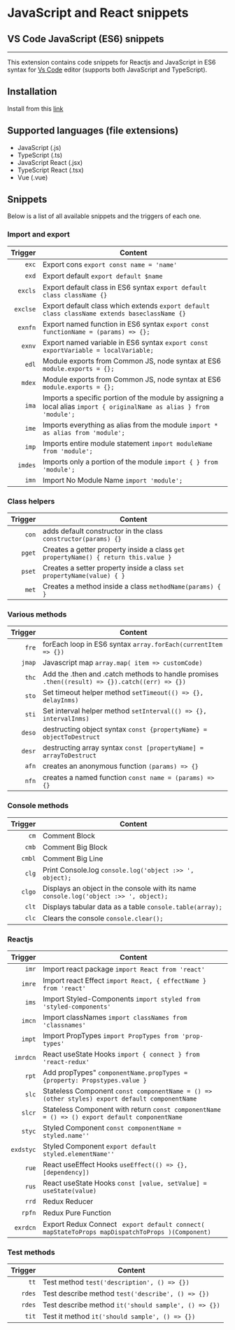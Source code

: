 # JavaScript and React snippets

## VS Code JavaScript (ES6) snippets

---

This extension contains code snippets for Reactjs and JavaScript in ES6 syntax for [Vs Code][code] editor (supports both JavaScript and TypeScript).

## Installation

Install from this [link](https://marketplace.visualstudio.com/items?itemName=MostafaRastegar.js-react-snippets)

## Supported languages (file extensions)

- JavaScript (.js)
- TypeScript (.ts)
- JavaScript React (.jsx)
- TypeScript React (.tsx)
- Vue (.vue)

## Snippets

Below is a list of all available snippets and the triggers of each one.

### Import and export

|  Trigger | Content                                                                                                               |
| -------: | --------------------------------------------------------------------------------------------------------------------- |
|    `exc` | Export cons `export const name = 'name'`                                                                              |
|    `exd` | Export default `export default $name`                                                                                 |
|  `excls` | Export default class in ES6 syntax `export default class className {}`                                                |
| `exclse` | Export default class which extends `export default class className extends baseclassName {}`                          |
|  `exnfn` | Export named function in ES6 syntax `export const functionName = (params) => {};`                                     |
|   `exnv` | Export named variable in ES6 syntax `export const exportVariable = localVariable;`                                    |
|    `edl` | Module exports from Common JS, node syntax at ES6 `module.exports = {};`                                              |
|   `mdex` | Module exports from Common JS, node syntax at ES6 `module.exports = {};`                                              |
|    `ima` | Imports a specific portion of the module by assigning a local alias `import { originalName as alias } from 'module';` |
|    `ime` | Imports everything as alias from the module `import * as alias from 'module';`                                        |
|    `imp` | Imports entire module statement `import moduleName from 'module';`                                                    |
|  `imdes` | Imports only a portion of the module `import { } from 'module';`                                                      |
|    `imn` | Import No Module Name `import 'module';`                                                                              |

### Class helpers

| Trigger | Content                                                                             |
| ------: | ----------------------------------------------------------------------------------- |
|   `con` | adds default constructor in the class `constructor(params) {}`                      |
|  `pget` | Creates a getter property inside a class `get propertyName() { return this.value }` |
|  `pset` | Creates a setter property inside a class `set propertyName(value) { }`              |
|   `met` | Creates a method inside a class `methodName(params) { }`                            |

### Various methods

| Trigger | Content                                                                                        |
| ------: | ---------------------------------------------------------------------------------------------- |
|   `fre` | forEach loop in ES6 syntax `array.forEach(currentItem => {})`                                  |
|  `jmap` | Javascript map `array.map( item => customCode)`                                                |
|   `thc` | Add the .then and .catch methods to handle promises `.then((result) => {}).catch((err) => {})` |
|   `sto` | Set timeout helper method `setTimeout(() => {}, delayInms)`                                    |
|   `sti` | Set interval helper method `setInterval(() => {}, intervalInms)`                               |
|  `deso` | destructing object syntax `const {propertyName} = objectToDestruct`                            |
|  `desr` | destructing array syntax `const [propertyName] = arrayToDestruct`                              |
|   `afn` | creates an anonymous function `(params) => {}`                                                 |
|   `nfn` | creates a named function `const name = (params) => {}`                                         |

### Console methods

| Trigger | Content                                                                               |
| ------: | ------------------------------------------------------------------------------------- |
|    `cm` | Comment Block                                                                         |
|   `cmb` | Comment Big Block                                                                     |
|  `cmbl` | Comment Big Line                                                                      |
|   `clg` | Print Console.log `console.log('object :>> ', object);`                               |
|  `clgo` | Displays an object in the console with its name `console.log('object :>> ', object);` |
|   `clt` | Displays tabular data as a table `console.table(array);`                              |
|   `clc` | Clears the console `console.clear();`                                                 |

### Reactjs

|   Trigger | Content                                                                                         |
| --------: | ----------------------------------------------------------------------------------------------- |
|     `imr` | Import react package `import React from 'react'`                                                |
|    `imre` | Import react Effect `import React, { effectName } from 'react'`                                 |
|     `ims` | Import Styled-Components `import styled from 'styled-components'`                               |
|    `imcn` | Import classNames `import classNames from 'classnames'`                                         |
|    `impt` | Import PropTypes `import PropTypes from 'prop-types'`                                           |
|  `imrdcn` | React useState Hooks `import { connect } from 'react-redux'`                                    |
|     `rpt` | Add propTypes" `componentName.propTypes = {property: Propstypes.value }`                        |
|     `slc` | Stateless Component `const componentName = () => (other styles) export default componentName`   |
|    `slcr` | Stateless Component with return `const componentName = () => () export default componentName`   |
|    `styc` | Styled Component `const componentName = styled.name''`                                          |
| `exdstyc` | Styled Component `export default styled.elementName''`                                          |
|     `rue` | React useEffect Hooks `useEffect(() => {},[dependency])`                                        |
|     `rus` | React useState Hooks `const [value, setValue] = useState(value)`                                |
|     `rrd` | Redux Reducer                                                                                   |
|    `rpfn` | Redux Pure Function                                                                             |
|  `exrdcn` | Export Redux Connect ` export default connect( mapStateToProps mapDispatchToProps )(Component)` |

### Test methods

| Trigger | Content                                              |
| ------: | ---------------------------------------------------- |
|    `tt` | Test method `test('description', () => {})`          |
|  `rdes` | Test describe method `test('describe', () => {})`    |
|  `rdes` | Test describe method `it('should sample', () => {})` |
|   `tit` | Test it method `it('should sample', () => {})`       |

[code]: https://code.visualstudio.com/
